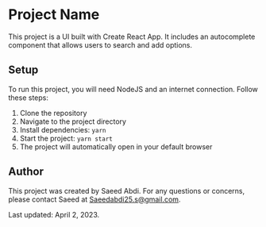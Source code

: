 # Project Name

This project is a UI built with Create React App. It includes an autocomplete component that allows users to search and add options.

## Setup

To run this project, you will need NodeJS and an internet connection. Follow these steps:

1. Clone the repository
2. Navigate to the project directory
3. Install dependencies: `yarn`
4. Start the project: `yarn start`
5. The project will automatically open in your default browser

## Author

This project was created by Saeed Abdi. For any questions or concerns, please contact Saeed at Saeedabdi25.s@gmail.com.

Last updated: April 2, 2023.

